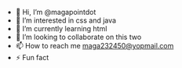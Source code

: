 - 👋 Hi, I’m @magapointdot
- 👀 I’m interested in css and java
- 🌱 I’m currently learning html
- 💞️ I’m looking to collaborate on this two
- 📫 How to reach me maga232450@yopmail.com
- ⚡ Fun fact

<!---
magapointdot/magapointdot is a ✨ special ✨ repository because its `README.md` (this file) appears on your GitHub profile.
You can click the Preview link to take a look at your changes.
--->
